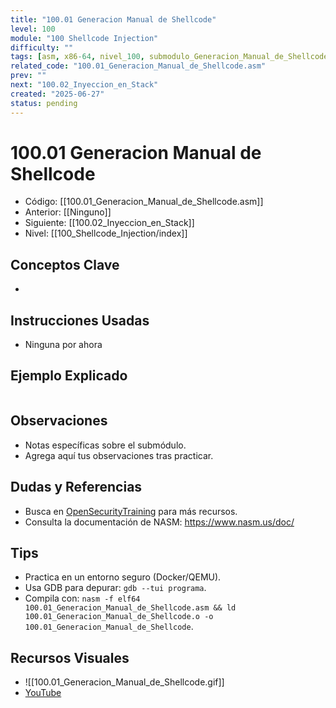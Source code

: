 ```yaml
---
title: "100.01 Generacion Manual de Shellcode"
level: 100
module: "100 Shellcode Injection"
difficulty: ""
tags: [asm, x86-64, nivel_100, submodulo_Generacion_Manual_de_Shellcode, hacking]
related_code: "100.01_Generacion_Manual_de_Shellcode.asm"
prev: ""
next: "100.02_Inyeccion_en_Stack"
created: "2025-06-27"
status: pending
---
```


# 100.01 Generacion Manual de Shellcode

- Código: [[100.01_Generacion_Manual_de_Shellcode.asm]]  
- Anterior: [[Ninguno]]  
- Siguiente: [[100.02_Inyeccion_en_Stack]]  
- Nivel: [[100_Shellcode_Injection/index]]  

## Conceptos Clave
- 

## Instrucciones Usadas
- Ninguna por ahora

## Ejemplo Explicado
```asm

```

## Observaciones
- Notas específicas sobre el submódulo.
- Agrega aquí tus observaciones tras practicar.

## Dudas y Referencias
- Busca en [OpenSecurityTraining](https://opensecuritytraining.info/) para más recursos.
- Consulta la documentación de NASM: https://www.nasm.us/doc/

## Tips
- Practica en un entorno seguro (Docker/QEMU).
- Usa GDB para depurar: `gdb --tui programa`.
- Compila con: `nasm -f elf64 100.01_Generacion_Manual_de_Shellcode.asm && ld 100.01_Generacion_Manual_de_Shellcode.o -o 100.01_Generacion_Manual_de_Shellcode`.

## Recursos Visuales
- ![[100.01_Generacion_Manual_de_Shellcode.gif]]  
- [YouTube](https://youtube.com/placeholder)
